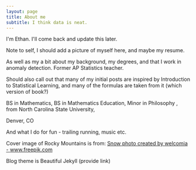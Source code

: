 ```yaml
---
layout: page
title: About me
subtitle: I think data is neat.
---
```


I'm Ethan.  I'll come back and update this later.

Note to self, I should add a picture of myself here, and maybe my resume.

As well as my a bit about my background, my degrees, and that I work in anomaly detection.  Former AP Statistics teacher.

Should also call out that many of my initial posts are inspired by Introduction to Statistical Learning, and many of the formulas are taken from it (which version of book?)

BS in Mathematics,
BS in Mathematics Education,
Minor in Philosophy ,
from North Carolina State University,

Denver, CO

And what I do for fun - trailing running, music etc.

Cover image of Rocky Mountains is from: <a href='https://www.freepik.com/photos/snow'>Snow photo created by welcomia - www.freepik.com</a>

Blog theme is Beautiful Jekyll (provide link)
